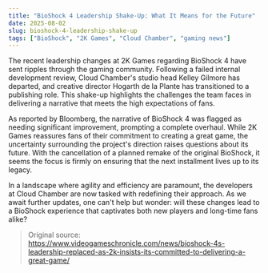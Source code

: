 ```yaml
---
title: "BioShock 4 Leadership Shake-Up: What It Means for the Future"
date: 2025-08-02
slug: bioshock-4-leadership-shake-up
tags: ["BioShock", "2K Games", "Cloud Chamber", "gaming news"]
---
```


The recent leadership changes at 2K Games regarding BioShock 4 have sent ripples through the gaming community. Following a failed internal development review, Cloud Chamber's studio head Kelley Gilmore has departed, and creative director Hogarth de la Plante has transitioned to a publishing role. This shake-up highlights the challenges the team faces in delivering a narrative that meets the high expectations of fans.

As reported by Bloomberg, the narrative of BioShock 4 was flagged as needing significant improvement, prompting a complete overhaul. While 2K Games reassures fans of their commitment to creating a great game, the uncertainty surrounding the project's direction raises questions about its future. With the cancellation of a planned remake of the original BioShock, it seems the focus is firmly on ensuring that the next installment lives up to its legacy.

In a landscape where agility and efficiency are paramount, the developers at Cloud Chamber are now tasked with redefining their approach. As we await further updates, one can't help but wonder: will these changes lead to a BioShock experience that captivates both new players and long-time fans alike?
> Original source: https://www.videogameschronicle.com/news/bioshock-4s-leadership-replaced-as-2k-insists-its-committed-to-delivering-a-great-game/